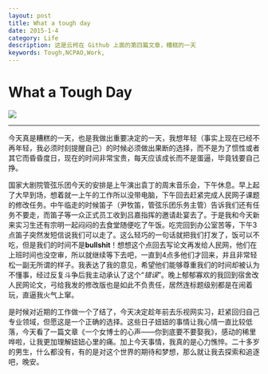 ```yaml
---
layout: post
title: What a tough day
date: 2015-1-4
category: Life 
description: 这是云柯在 Github 上面的第四篇文章，糟糕的一天
keywords: Tough,NCPAO,Work,
---
```

# What a Tough Day

![](http://s1.chncpa.org/upload/2014/04/23/1398239252329_h1m0_m1.jpg)

***
今天真是糟糕的一天，也是我做出重要决定的一天，我想年轻（事实上现在已经不再年轻，我必须时刻提醒自己）的时候必须做出果断的选择，而不是为了惯性或者其它而昏昏度日，现在的时间非常宝贵，每天应该成长而不是蛋逼，毕竟钱要自己挣。

国家大剧院管弦乐团今天的安排是上午演出袁丁的周末音乐会，下午休息。早上起了大早到场，想着就一上午的工作所以没带电脑，下午回去赶紧完成人民网子课题的修改任务。中午临走的时候笛子（尹牧笛，管弦乐团乐务主管）告诉我们还有任务不要走，而笛子等一众正式员工收到吕嘉指挥的邀请赴宴去了。于是我和今天新来实习生还有宗明一起闷闷的去食堂随便吃了午饭。吃完回到办公室苦等，下午3点笛子突然发短信说我们可以走了。这么轻巧的一句话就把我们打发了，饭可以不吃，但是我们的时间不是**bullshit**！想想这个点回去写论文再发给人民网，他们在上班时间也没空审，所以就继续等下去吧，一直到4点多他们才回来，并且非常轻松一副无所谓的样子。我表达了我的意见，希望他们能够尊重我们的时间却被认为不懂事，经过反复斗争后我主动承认了这个“*错误*”。晚上郁郁寡欢的我回到宿舍改人民网论文，弓给我发的修改版也是如此不负责任，居然连标题级别都是在闹着玩，直逼我火气上窜。

是时候对近期的工作做一个了结了，今天决定趁年前去乐视网实习，赶紧回归自己专业领域，但愿这是一个正确的选择。这些日子妞妞的事情让我心情一直比较低落，今天看了一篇文章《一个女博士的心声——你到底要不要娶我》，感动的稀里哗啦，让我更加理解妞妞心里的痛。加上今天事情，我真的是心力憔悴。二十多岁的男生，什么都没有，有的是对这个世界的期待和梦想，那么就让我去探索和追逐吧，晚安。

